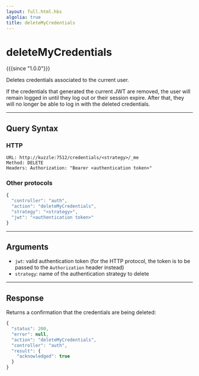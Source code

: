 ```yaml
---
layout: full.html.hbs
algolia: true
title: deleteMyCredentials
---
```


# deleteMyCredentials

{{{since "1.0.0"}}}

Deletes credentials associated to the current user.

If the credentials that generated the current JWT are removed, the user will remain logged in until they log out or their session expire. After that, they will no longer be able to log in with the deleted credentials.

---

## Query Syntax

### HTTP

```http
URL: http://kuzzle:7512/credentials/<strategy>/_me
Method: DELETE  
Headers: Authorization: "Bearer <authentication token>"
```

### Other protocols

```js
{
  "controller": "auth",
  "action": "deleteMyCredentials",
  "strategy": "<strategy>",
  "jwt": "<authentication token>"
}
```

---

## Arguments

* `jwt`: valid authentication token (for the HTTP protocol, the token is to be passed to the `Authorization` header instead)
* `strategy`: name of the authentication strategy to delete

---

## Response

Returns a confirmation that the credentials are being deleted:

```js
{
  "status": 200,
  "error": null,
  "action": "deleteMyCredentials",
  "controller": "auth",
  "result": {
    "acknowledged": true
  }
}
```
